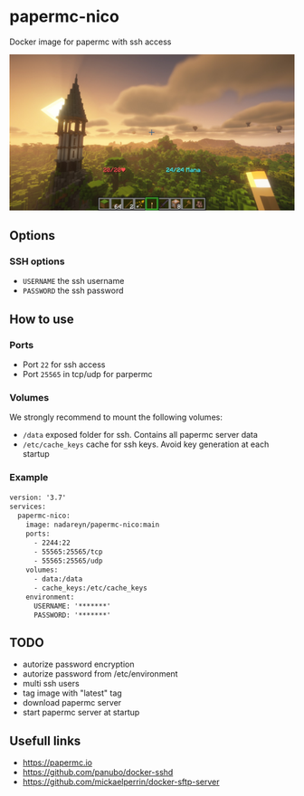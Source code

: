# papermc-nico

Docker image for papermc with ssh access

<p align="center" style="max-height: 400px">
  <img src="assets/papermc-nico.jfif" title="papermc-nico image" />
</p>

## Options

### SSH options
- `USERNAME` the ssh username
- `PASSWORD` the ssh password

## How to use

### Ports 
- Port `22` for ssh access
- Port `25565` in tcp/udp for parpermc

### Volumes
We strongly recommend to mount the following volumes:
- `/data` exposed folder for ssh. Contains all papermc server data
- `/etc/cache_keys` cache for ssh keys. Avoid key generation at each startup

### Example
```
version: '3.7'
services:
  papermc-nico:
    image: nadareyn/papermc-nico:main
    ports:
      - 2244:22
      - 55565:25565/tcp
      - 55565:25565/udp
    volumes:
      - data:/data
      - cache_keys:/etc/cache_keys
    environment:
      USERNAME: '*******'
      PASSWORD: '*******'
```

## TODO
- autorize password encryption
- autorize password from /etc/environment
- multi ssh users
- tag image with "latest" tag
- download papermc server
- start papermc server at startup

## Usefull links
- https://papermc.io
- https://github.com/panubo/docker-sshd
- https://github.com/mickaelperrin/docker-sftp-server
